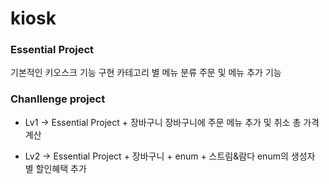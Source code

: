 # kiosk
### Essential Project
기본적인 키오스크 기능 구현
카테고리 별 메뉴 분류
주문 및 메뉴 추가 기능

### Chanllenge project
+ Lv1 -> Essential Project + 장바구니
장바구니에 주문 메뉴 추가 및 취소
총 가격 계산

+ Lv2 -> Essential Project + 장바구니 + enum + 스트림&람다
enum의 생성자 별 할인혜택 추가
